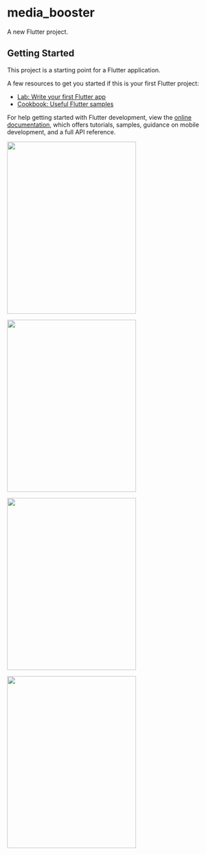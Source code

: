 # media_booster

A new Flutter project.

## Getting Started

This project is a starting point for a Flutter application.

A few resources to get you started if this is your first Flutter project:

- [Lab: Write your first Flutter app](https://docs.flutter.dev/get-started/codelab)
- [Cookbook: Useful Flutter samples](https://docs.flutter.dev/cookbook)

For help getting started with Flutter development, view the
[online documentation](https://docs.flutter.dev/), which offers tutorials,
samples, guidance on mobile development, and a full API reference.


<p>
<img src = "https://user-images.githubusercontent.com/114207033/228237273-4ef32e72-9f04-4ceb-9b60-a72e3272414f.png"height="400px"width="300px">
</p>


<p>
<img src = "https://user-images.githubusercontent.com/114207033/228237428-c25fdbb6-48c1-44ed-b20b-18fa8d3268cd.png"height="400px"width="300px">
</p>

<p>
<img src = "https://user-images.githubusercontent.com/114207033/228237595-b2a62209-3b62-4e44-9fab-77a7b583481a.png"height="400px"width="300px">
</p>


<p>
<img src = "https://user-images.githubusercontent.com/114207033/228237725-29e8a82f-1f64-4cc9-a117-b37399756a49.png"height="400px"width="300px">
</p>
